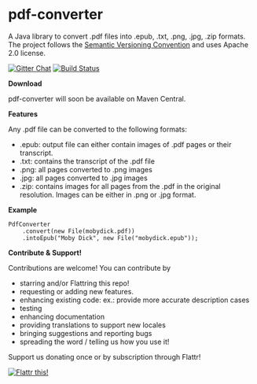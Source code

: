 pdf-converter
===========
A Java library to convert .pdf files into .epub, .txt, .png, .jpg, .zip formats. The project follows the [Semantic Versioning Convention](http://semver.org/) and uses Apache 2.0 license.

[![Gitter Chat](http://img.shields.io/badge/chat-online-brightgreen.svg)](https://gitter.im/pdf-converter/)
[![Build Status](https://travis-ci.org/jmrozanec/pdf2epub.png?branch=master)](https://travis-ci.org/jmrozanec/pdf-converter)

**Download**

pdf-converter will soon be available on Maven Central.

**Features**

Any .pdf file can be converted to the following formats:
 * .epub: output file can either contain images of .pdf pages or their transcript.
 * .txt: contains the transcript of the .pdf file
 * .png: all pages converted to .png images
 * .jpg: all pages converted to .jpg images
 * .zip: contains images for all pages from the .pdf in the original resolution. Images can be either in .png or .jpg format.
 
 
**Example**
 
    PdfConverter
        .convert(new File(mobydick.pdf))
        .intoEpub("Moby Dick", new File("mobydick.epub"));


**Contribute & Support!**

Contributions are welcome! You can contribute by
 * starring and/or Flattring this repo!
 * requesting or adding new features.
 * enhancing existing code: ex.: provide more accurate description cases
 * testing
 * enhancing documentation
 * providing translations to support new locales
 * bringing suggestions and reporting bugs
 * spreading the word / telling us how you use it!

Support us donating once or by subscription through Flattr!

[![Flattr this!](https://api.flattr.com/button/flattr-badge-large.png)](https://flattr.com/submit/auto?user_id=jmrozanec&url=https://github.com/jmrozanec/pdf-converter)

